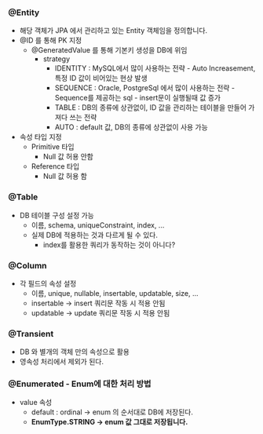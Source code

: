 ### @Entity
- 해당 객체가 JPA 에서 관리하고 있는 Entity 객체임을 정의합니다.
- @ID 를 통해 PK 지정
    - @GeneratedValue 를 통해 기본키 생성을 DB에 위임
        - strategy
            - IDENTITY : MySQL에서 많이 사용하는 전략 - Auto Increasement, 특정 ID 값이 비어있는 현상 발생
            - SEQUENCE : Oracle, PostgreSql 에서 많이 사용하는 전략 - Sequence를 제공하는 sql - insert문이 실행될때 값 증가
            - TABLE : DB의 종류에 상관없이, ID 값을 관리하는 테이블을 만들어 가져다 쓰는 전략
            - AUTO : default 값, DB의 종류에 상관없이 사용 가능
- 속성 타입 지정
    - Primitive 타입
        - Null 값 허용 안함
    - Reference 타입
        - Null 값 허용 함
            
### @Table
- DB 테이블 구성 설정 가능 
    - 이름, schema, uniqueConstraint, index, ...
    - 실제 DB에 적용하는 것과 다르게 될 수 있다.
        - index를 활용한 쿼리가 동작하는 것이 아니다?

### @Column
- 각 필드의 속성 설정
    - 이름, unique, nullable, insertable, updatable, size, ...
    - insertable -> insert 쿼리문 작동 시 적용 안됨
    - updatable -> update 쿼리문 작동 시 적용 안됨

### @Transient
- DB 와 별개의 객체 만의 속성으로 활용
- 영속성 처리에서 제외가 된다.

### @Enumerated - Enum에 대한 처리 방법
- value 속성
    - default : ordinal -> enum 의 순서대로 DB에 저장된다.
    - **EnumType.STRING -> enum 값 그대로 저장됩니다.**
